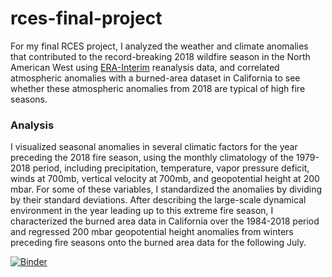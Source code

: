 # rces-final-project
For my final RCES project, I analyzed the weather and climate anomalies that contributed to the record-breaking 2018 wildfire season in the North American West using [ERA-Interim](https://www.ecmwf.int/en/forecasts/datasets/reanalysis-datasets/era-interim) reanalysis data, and correlated atmospheric anomalies with a burned-area dataset in California to see whether these atmospheric anomalies from 2018 are typical of high fire seasons.

### Analysis 
I visualized seasonal anomalies in several climatic factors for the year preceding the 2018 fire season, using the monthly climatology of the 1979-2018 period, including precipitation, temperature, vapor pressure deficit, winds at 700mb, vertical velocity at 700mb, and geopotential height at 200 mbar. For some of these variables, I standardized the anomalies by dividing by their standard deviations. After describing the large-scale dynamical environment in the year leading up to this extreme fire season, I characterized the burned area data in California over the 1984-2018 period and regressed 200 mbar geopotential height anomalies from winters preceding fire seasons onto the burned area data for the following July. 

[![Binder](https://mybinder.org/badge_logo.svg)](https://mybinder.org/v2/gh/tessjacobson/rces-final-project/HEAD)
